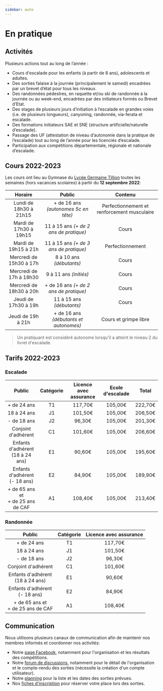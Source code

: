 ```yaml
---
sidebar: auto
---
```


# En pratique

## Activités

Plusieurs actions tout au long de l’année :
* Cours d'escalade pour les enfants (à partir de 8 ans), adolescents et adultes.
* Des sorties falaise à la journée (principalement le samedi) encadrées par un brevet d’état pour tous les niveaux.
* Des randonnées pédestres, en raquette et/ou ski de randonnée à la journée ou au week-end, encadrées par des initiateurs formés ou Brevet d’Etat.
* Des stages de plusieurs jours d’initiation à l’escalade en grandes voies (i.e. de plusieurs longueurs), canyoning, randonnée, via-ferata et escalade.
* Des formations initiateurs SAE et SNE (structure artificielle/naturelle d’escalade).
* Passage des UF (attestation de niveau d’autonomie dans la pratique de l’escalade) tout au long de l’année pour les licenciés d’escalade.
* Participation aux compétitions départementale, régionale et nationale d’escalade.

## Cours 2022-2023

Les cours ont lieu au Gymnase du [Lycée Germaine Tillion](https://www.google.fr/maps?q=Lyc%C3%A9e+Germaine+Tillion+1+rue+du+Campus+Jean+Durand+11493+Castelnaudary&rlz=1C1CHBF_frFR774FR774&um=1&ie=UTF-8&sa=X&ved=2ahUKEwjD3c7q2e7aAhXLK8AKHasbAkkQ_AUoAXoECAAQAw) toutes les semaines (hors vacances scolaires) à partir du **12 septembre 2022**:

| Horaire | Public | Contenu |
| :---: | :---: | :---: |
| Lundi de 18h30 à 21h15 | + de 16 ans *(autonomes 5c en tête)* | Perfectionnement et renforcement musculaire |
| Mardi de 17h30 à 19h15 | 11 à 15 ans *(+ de 2 ans de pratique)* | Cours |
| Mardi de 19h15 à 21h | 11 à 15 ans *(+ de 3 ans de pratique)* | Perfectionnement |
| Mercredi de 15h30 à 17h | 8 à 10 ans *(débutants)* | Cours |
| Mercredi de 17h à 18h30 | 9 à 11 ans *(initiés)* | Cours |
| Mercredi de 18h30 à 20h | + de 16 ans *(+ de 2 ans de pratique)* | Cours |
| Jeudi de 17h30 à 19h | 11 à 15 ans *(débutants)* | Cours |
| Jeudi de 19h à 21h | + de 16 ans *(débutants et autonomes)* | Cours et grimpe libre |

> Un pratiquant est considéré autonome lorsqu'il a atteint le niveau 2 du livret d'escalade.

## Tarifs 2022-2023

### Escalade

Public | Catégorie | Licence avec assurance | Ecole d'escalade | Total |
| :---: | :---: | :---: | :---: | :---: |
+ de 24 ans | T1 | 117,70€ | 105,00€ | 222,70€ |
18 à 24 ans | J1 | 101,50€ | 105,00€ | 206,50€ |
- de 18 ans | J2 | 96,30€ | 105,00€ | 201,30€ |
Conjoint d'adhérent | C1 | 101,60€ | 105,00€ | 206,60€ |
Enfants d'adhérent</br>(18 à 24 ans) | E1 | 90,60€ | 105,00€ | 195,60€ |
Enfants d'adhérent</br>(- 18 ans) | E2 | 84,90€ | 105,00€ | 189,90€ |
+ de 65 ans et</br>+ de 25 ans de CAF | A1 | 108,40€ | 105,00€ | 213,40€ |

### Randonnée

Public | Catégorie | Licence avec assurance | 
| :---: | :---: | :---: |
+ de 24 ans | T1 | 117,70€ |
18 à 24 ans | J1 | 101,50€ |
- de 18 ans | J2 | 96,30€ |
Conjoint d'adhérent | C1 | 101,60€ |
Enfants d'adhérent</br>(18 à 24 ans) | E1 | 90,60€ |
Enfants d'adhérent</br>(- 18 ans) | E2 | 84,90€ |
+ de 65 ans et</br>+ de 25 ans de CAF | A1 | 108,40€ |

## Communication

Nous utilisons plusieurs canaux de communication afin de maintenir nos membres informés et coordonner nos activités:
* Notre [page Facebook](https://www.facebook.com/Club-Nature-Aventure-1590487804525243/), notamment pour l'organisation et les résultats des compétitions.
* Notre [forum de discussions](http://escalade-rando.forumactif.org/), notamment pour le détail de l'organisation et le compte-rendu des sorties (nécessite la création d'un compte utilisateur).
* Notre [planning](https://docs.google.com/spreadsheets/d/1Zff75GC6WMVLV0GLEnN4KtGUZBOnSbtEsIxS9sJ_1Qo) pour la liste et les dates des sorties prévues.
* Nos [fiches d'inscription](https://docs.google.com/spreadsheets/d/1fEids5qHe09e8Rbde2C6iMA9oziWBK_y_iyVdncCVHM) pour réserver votre place lors des sorties.




